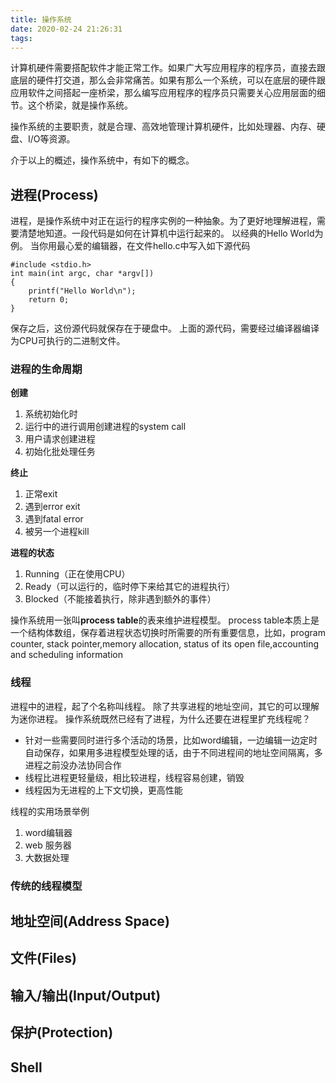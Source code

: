 ```yaml
---
title: 操作系统
date: 2020-02-24 21:26:31
tags: 
---
```


计算机硬件需要搭配软件才能正常工作。如果广大写应用程序的程序员，直接去跟底层的硬件打交道，那么会非常痛苦。如果有那么一个系统，可以在底层的硬件跟应用软件之间搭起一座桥梁，那么编写应用程序的程序员只需要关心应用层面的细节。这个桥梁，就是操作系统。

操作系统的主要职责，就是合理、高效地管理计算机硬件，比如处理器、内存、硬盘、I/O等资源。

介于以上的概述，操作系统中，有如下的概念。
## 进程(Process)

进程，是操作系统中对正在运行的程序实例的一种抽象。为了更好地理解进程，需要清楚地知道。一段代码是如何在计算机中运行起来的。
以经典的Hello World为例。
当你用最心爱的编辑器，在文件hello.c中写入如下源代码
```
#include <stdio.h>
int main(int argc, char *argv[])
{
    printf("Hello World\n");
    return 0;
}

```
保存之后，这份源代码就保存在于硬盘中。
上面的源代码，需要经过编译器编译为CPU可执行的二进制文件。

### 进程的生命周期
**创建**
1. 系统初始化时
1. 运行中的进行调用创建进程的system call
1. 用户请求创建进程
1. 初始化批处理任务

**终止**
1. 正常exit
1. 遇到error exit
1. 遇到fatal error
1. 被另一个进程kill

**进程的状态**
1. Running（正在使用CPU）
1. Ready（可以运行的，临时停下来给其它的进程执行）
1. Blocked（不能接着执行，除非遇到额外的事件）

操作系统用一张叫**process table**的表来维护进程模型。
process table本质上是一个结构体数组，保存着进程状态切换时所需要的所有重要信息，比如，program counter, stack pointer,memory allocation, status of its open file,accounting and scheduling information

### 线程
进程中的进程，起了个名称叫线程。
除了共享进程的地址空间，其它的可以理解为迷你进程。
操作系统既然已经有了进程，为什么还要在进程里扩充线程呢？
- 针对一些需要同时进行多个活动的场景，比如word编辑，一边编辑一边定时自动保存，如果用多进程模型处理的话，由于不同进程间的地址空间隔离，多进程之前没办法协同合作
- 线程比进程更轻量级，相比较进程，线程容易创建，销毁
- 线程因为无进程的上下文切换，更高性能

线程的实用场景举例
1. word编辑器
1. web 服务器
1. 大数据处理

### 传统的线程模型




## 地址空间(Address Space)

## 文件(Files)

## 输入/输出(Input/Output)

## 保护(Protection)

## Shell

